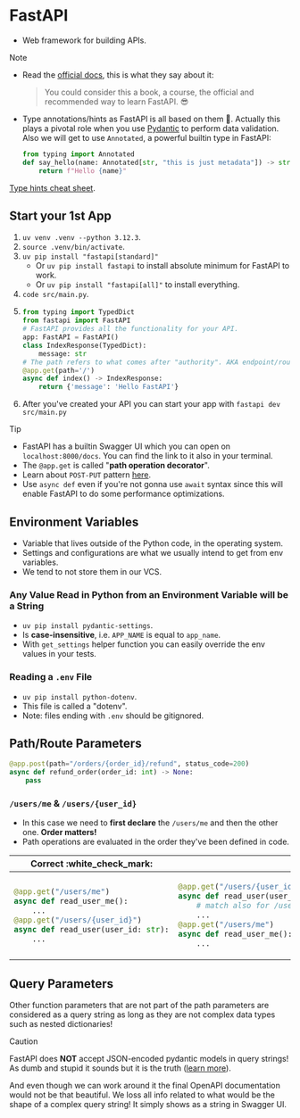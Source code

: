 # FastAPI

- Web framework for building APIs.

> [!NOTE]
>
> - Read the [official docs](https://fastapi.tiangolo.com/learn/), this is what they say about it:
>
>   > You could consider this a book, a course, the official and recommended way to learn FastAPI. :sunglasses:
>
> - Type annotations/hints as FastAPI is all based on them :slightly_smiling_face:. Actually this plays a pivotal role when you use [Pydantic](https://docs.pydantic.dev/latest/) to perform data validation. Also we will get to use `Annotated`, a powerful builtin type in FastAPI:
>
>   ```py
>   from typing import Annotated
>   def say_hello(name: Annotated[str, "this is just metadata"]) -> str:
>       return f"Hello {name}"
>   ```
>
> [Type hints cheat sheet](https://mypy.readthedocs.io/en/latest/cheat_sheet_py3.html).

## Start your 1st App

1. `uv venv .venv --python 3.12.3`.
2. `source .venv/bin/activate`.
3. `uv pip install "fastapi[standard]"`
   - Or `uv pip install fastapi` to install absolute minimum for FastAPI to work.
   - Or `uv pip install "fastapi[all]"` to install everything.
4. `code src/main.py`.
5. ```py
   from typing import TypedDict
   from fastapi import FastAPI
   # FastAPI provides all the functionality for your API.
   app: FastAPI = FastAPI()
   class IndexResponse(TypedDict):
       message: str
   # The path refers to what comes after "authority". AKA endpoint/route.
   @app.get(path='/')
   async def index() -> IndexResponse:
       return {'message': 'Hello FastAPI'}
   ```
6. After you've created your API you can start your app with `fastapi dev src/main.py`

> [!TIP]
>
> - FastAPI has a builtin Swagger UI which you can open on `localhost:8000/docs`. You can find the link to it also in your terminal.
> - The `@app.get` is called "**path operation decorator**".
> - Learn about `POST-PUT` pattern [here](https://dev.to/kasir-barati/patch-vs-put-2pa3).
> - Use `async def` even if you're not gonna use `await` syntax since this will enable FastAPI to do some performance optimizations.

## Environment Variables

- Variable that lives outside of the Python code, in the operating system.
- Settings and configurations are what we usually intend to get from env variables.
- We tend to not store them in our VCS.

### Any Value Read in Python from an Environment Variable will be a String

- `uv pip install pydantic-settings`.
- Is **case-insensitive**, i.e. `APP_NAME` is equal to `app_name`.
- With `get_settings` helper function you can easily override the env values in your tests.

### Reading a `.env` File

- `uv pip install python-dotenv`.
- This file is called a "dotenv".
- Note: files ending with `.env` should be gitignored.

## Path/Route Parameters

```py
@app.post(path="/orders/{order_id}/refund", status_code=200)
async def refund_order(order_id: int) -> None:
    pass
```

### `/users/me` & `/users/{user_id}`

- In this case we need to **first declare** the `/users/me` and then the other one. **Order matters!**
- Path operations are evaluated in the order they've been defined in code.

<table>
<thead><tr><th>Correct :white_check_mark:</th><th>Incorrect :x:</th></tr></thead>
<tbody><tr><td>

```py
@app.get("/users/me")
async def read_user_me():
    ...
@app.get("/users/{user_id}")
async def read_user(user_id: str):
    ...
```

</td><td>

```py
@app.get("/users/{user_id}")
async def read_user(user_id: str):
    # match also for /users/me, "thinking" that it's receiving a parameter user_id with a value of "me".
    ...
@app.get("/users/me")
async def read_user_me():
    ...
```

</td></tr></tbody>

</table>

## Query Parameters

Other function parameters that are not part of the path parameters are considered as a query string as long as they are not complex data types such as nested dictionaries!

> [!CAUTION]
>
> FastAPI does **NOT** accept JSON-encoded pydantic models in query strings! As dumb and stupid it sounds but it is the truth ([learn more](https://github.com/fastapi/fastapi/discussions/7919)).
>
> And even though we can work around it the final OpenAPI documentation would not be that beautiful. We loss all info related to what would be the shape of a complex query string! It simply shows as a string in Swagger UI.
